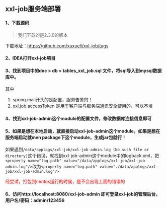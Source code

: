 ## xxl-job服务端部署



#### 1、下载源码

> 我们下载的是2.3.0的版本

下载地址：https://github.com/xuxueli/xxl-job/tags



#### 2、IDEA打开xxl-job项目



#### 3、找到项目中的doc > db > tables_xxl_job.sql 文件，将sql导入到mysql数据库中。

其中

1. spring.mail开头的是配置，服务告警的！
2. xxl.job.accessToken 是用于客户端与服务端通讯安全使用的，可以不填



#### 4、找到xxl-job-admin这个module的配置文件，修改数据库连接信息即可



#### 5、如果是想在本地启动，就直接启动xxl-job-admin这个module，如果是想在服务端启动就mvn package下这个module，生成jar包就行！

如果遇到`/data/applogs/xxl-job/xxl-job-admin.log (No such file or directory)`这个错误，就找到xxl-job-admin这个module中的logback.xml，把`<property name="log.path" value="/data/applogs/xxl-job/xxl-job-admin.log"/>`改为`<property name="log.path" value="./data/applogs/xxl-job/xxl-job-admin.log"/>`

<font color="red">经尝试，打包到centos运行的时候，是不会出现上面的错误的</font>



#### 6、访问http://localhost:8080/xxl-job-admin 即可登录xxl-job的管理后台，用户名/密码：admin/123456